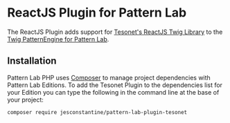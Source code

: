 # ReactJS Plugin for Pattern Lab

The ReactJS Plugin adds support for [Tesonet's ReactJS Twig Library](https://github.com/tesonet/react-js-twig) to the [Twig PatternEngine for Pattern Lab](https://github.com/pattern-lab/patternengine-php-twig).

## Installation

Pattern Lab PHP uses [Composer](https://getcomposer.org/) to manage project dependencies with Pattern Lab Editions. To add the Tesonet Plugin to the dependencies list for your Edition you can type the following in the command line at the base of your project:

    composer require jesconstantine/pattern-lab-plugin-tesonet
